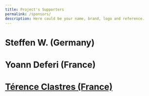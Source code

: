 ```yaml
---
title: Project's Supporters
permalink: /sponsors/
description: Here could be your name, brand, logo and reference.
---
```


# Steffen W. (Germany)
# Yoann Deferi (France)

# [Térence Clastres (France)](https://github.com/terencode)
